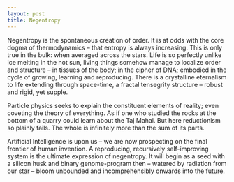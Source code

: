 ```yaml
---
layout: post
title: Negentropy
---
```


Negentropy is the spontaneous creation of order. It is at odds with the core dogma of thermodynamics – that entropy is always increasing. This is only true in the bulk: when averaged across the stars. Life is so perfectly unlike ice melting in the hot sun, living things somehow manage to localize order and structure – in tissues of the body; in the cipher of DNA; embodied in the cycle of growing, learning and reproducing. There is a crystalline eternalism to life extending through space-time, a fractal tensegrity structure – robust and rigid, yet supple.

Particle physics seeks to explain the constituent elements of reality; even coveting the theory of everything. As if one who studied the rocks at the bottom of a quarry could learn about the Taj Mahal. But here reductionism so plainly fails. The whole is infinitely more than the sum of its parts.

Artificial Intelligence is upon us – we are now prospecting on the final frontier of human invention. A reproducing, recursively self-improving system is the ultimate expression of negentropy. It will begin as a seed with a silicon husk and binary genome-program then – watered by radiation from our star – bloom unbounded and incomprehensibly onwards into the future.